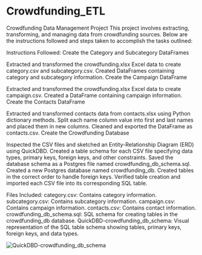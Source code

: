 # Crowdfunding_ETL

Crowdfunding Data Management Project
This project involves extracting, transforming, and managing data from crowdfunding sources. Below are the instructions followed and steps taken to accomplish the tasks outlined:

Instructions Followed:
Create the Category and Subcategory DataFrames

Extracted and transformed the crowdfunding.xlsx Excel data to create category.csv and subcategory.csv.
Created DataFrames containing category and subcategory information.
Create the Campaign DataFrame

Extracted and transformed the crowdfunding.xlsx Excel data to create campaign.csv.
Created a DataFrame containing campaign information.
Create the Contacts DataFrame

Extracted and transformed contacts data from contacts.xlsx using Python dictionary methods.
Split each name column value into first and last names and placed them in new columns.
Cleaned and exported the DataFrame as contacts.csv.
Create the Crowdfunding Database

Inspected the CSV files and sketched an Entity-Relationship Diagram (ERD) using QuickDBD.
Created a table schema for each CSV file specifying data types, primary keys, foreign keys, and other constraints.
Saved the database schema as a Postgres file named crowdfunding_db_schema.sql.
Created a new Postgres database named crowdfunding_db.
Created tables in the correct order to handle foreign keys.
Verified table creation and imported each CSV file into its corresponding SQL table.


Files Included:
category.csv: Contains category information.
subcategory.csv: Contains subcategory information.
campaign.csv: Contains campaign information.
contacts.csv: Contains contact information.
crowdfunding_db_schema.sql: SQL schema for creating tables in the crowdfunding_db database.
QuickDBD-crowdfunding_db_schema: Visual representation of the SQL table schema showing tables, primary keys, foreign keys, and data types.

![QuickDBD-crowdfunding_db_schema](https://github.com/Bettypani/Crowdfunding_ETL/assets/147662348/427fab7c-9f92-43f5-9a3b-487a5588c6a9)
